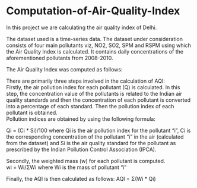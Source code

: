# Computation-of-Air-Quality-Index
In this project we are calculating the air quality index of Delhi.

The dataset used is a time-series data.
The dataset under consideration consists of four main pollutants viz, NO2, SO2, SPM and RSPM using which the Air Quality Index is calculated.
It contains daily concentrations of the aforementioned pollutants from 2008-2010.


The Air Quality Index was computed as follows:

There are primarily three steps involved in the calculation of AQI:<br>
Firstly, the air pollution index for each pollutant (Q) is calculated. In this step, the concentration value of the pollutants is related to the Indian air quality standards and then the concentration of each pollutant is converted into a percentage of each standard. Then the pollution index of each pollutant is obtained.
<br>Pollution indices are obtained by using the following formula:
 
Qi = (Ci * Si)/100
where Qi is the air pollution index for the pollutant “i”, Ci is the corresponding concentration of the pollutant “i” in the air (calculated from the dataset) and Si is the air quality standard for the pollutant as prescribed by the Indian Pollution Control Association (IPCA).
 
 
Secondly, the weighted mass (w) for each pollutant is computed.  
wi = Wi/ΣWi
where Wi is the mass of pollutant “i” 
 
 
Finally, the AQI is then calculated as follows:
AQI = Σ(Wi * Qi)
